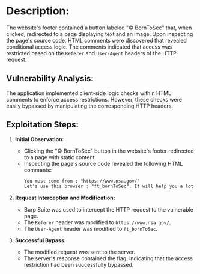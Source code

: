 # **Description:**

The website's footer contained a button labeled "© BornToSec" that, when clicked, redirected to a page displaying text and an image. Upon inspecting the page's source code, HTML comments were discovered that revealed conditional access logic. The comments indicated that access was restricted based on the `Referer` and `User-Agent` headers of the HTTP request.

## **Vulnerability Analysis:**

The application implemented client-side logic checks within HTML comments to enforce access restrictions. However, these checks were easily bypassed by manipulating the corresponding HTTP headers.

## **Exploitation Steps:**

1.  **Initial Observation:**
    * Clicking the "© BornToSec" button in the website's footer redirected to a page with static content.
    * Inspecting the page's source code revealed the following HTML comments:
        ```html
        You must come from : "https://www.nsa.gov/"
        Let's use this browser : "ft_bornToSec". It will help you a lot
        ```

2.  **Request Interception and Modification:**
    * Burp Suite was used to intercept the HTTP request to the vulnerable page.
    * The `Referer` header was modified to `https://www.nsa.gov/`.
    * The `User-Agent` header was modified to `ft_bornToSec`.

3.  **Successful Bypass:**
    * The modified request was sent to the server.
    * The server's response contained the flag, indicating that the access restriction had been successfully bypassed.
